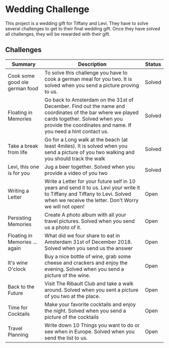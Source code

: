 # Wedding Challenge
This project is a wedding gift for Tiffany and Levi.
They have to solve several challenges to get to their final wedding gift.
Once they have solved all challenges, they will be rewarded with their gift.

## Challenges
|Summary|Description| Status |
|-------|-----------|--------|
|Cook some good ole german food| To solve this challenge you have to cook a german meal for you two. It is solved when you send a picture proving to us.| Solved |
|Floating in Memories|Go back to Amsterdam on the 31st of December. Find out the name and coordinates of the bar where we played cards together. Solved when you provide the coordinates and name. If you need a hint contact us.| Solved |
|Take a break from life|Go for a Long walk at the beach (at least 4miles). It is solved when you send a picture of you two walking and you should track the walk| Solved |
|Levi, this one is for you|Jug a beer together. Solved when you provide a video of you two| Solved |
|Writing a Letter|Write a Letter for your future self in 10 years and send it to us. Levi your write it to Tiffany and Tiffany to Levi. Solved when we receive the letter. Don't Worry we will not open!| Open   |
|Persisting Memories|Create A photo album with all your travel pictures. Solved when you send us a photo of it.| Open   |
|Floating in Memories ... again|What did we four share to eat in Amsterdam 31st of December 2018. Solved when you send us the answer| Open   |
|It's wine O'clock|Buy a nice bottle of wine, grab some cheese and crackers and enjoy the evening. Solved when you send a picture of the wine.| Open   |
|Back to the Future|Visit The Ribault Club and take a walk around. Solved when you sent a picture of you two at the place.| Open   |
|Time for Cocktails|Make your favorite cocktails and enjoy the night. Solved when you send a picture of the cocktails| Open   |
|Travel Planning|Write down 10 Things you want to do or see when in Europe. Solved when you send the list to us.| Open   |
